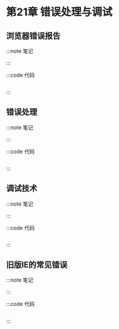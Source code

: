 # 第21章 错误处理与调试

## 浏览器错误报告

:::note 笔记

:::

:::code 代码

```js

```

:::

## 错误处理

:::note 笔记

:::

:::code 代码

```js

```

:::

## 调试技术

:::note 笔记

:::

:::code 代码

```js

```

:::

## 旧版IE的常见错误

:::note 笔记

:::

:::code 代码

```js

```

:::

